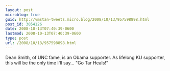 ```yaml
---
layout: post
microblog: true
guid: http://vmstan-tweets.micro.blog/2008/10/13/957598898.html
post_id: 3054126
date: 2008-10-13T07:40:39-0600
lastmod: 2008-10-13T07:40:39-0600
type: post
url: /2008/10/13/957598898.html
---
```

Dean Smith, of UNC fame, is an Obama supporter. As lifelong KU supporter, this will be the only time I'll say... "Go Tar Heals!"
